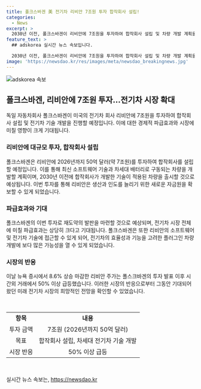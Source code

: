 ```yaml
---
title: 폴크스바겐 美 전기차 리비안 7조원 투자 합작회사 설립!
categories:
  - News
excerpt: >
  2030년 이전, 폴크스바겐이 리비안에 7조원을 투자하여 합작회사 설립 및 차량 개발 계획을 발표했다. 이로써 리비안은 생산 및 인도를 늘리기 위한 자금을 확보하며, 전기차 시장에 다시 주목을 받게 됐다. 폴크스바겐은 리비안의 소프트웨어 및 전기차 기술에 접근하고, 그로 인해 시간외 주가는 50% 이상 급등했다. 이는 전기차 시장에 미칠 파급효과에 대한 관심도 끌었다. 기존 주주 포드자동차와 아마존과의 관계를 끊은 리비안은 새로운 도약을 위한 발판을 마련한 셈이다.  [자세히 보기] (링크: https://url.kr/9pghjn)
feature_text: >
  ## adskorea 실시간 뉴스 속보입니다.

  2030년 이전, 폴크스바겐이 리비안에 7조원을 투자하여 합작회사 설립 및 차량 개발 계획을 발표했다. 이로써 리비안은 생산 및 인도를 늘리기 위한 자금을 확보하며, 전기차 시장에 다시 주목을 받게 됐다. 폴크스바겐은 리비안의 소프트웨어 및 전기차 기술에 접근하고, 그로 인해 시간외 주가는 50% 이상 급등했다. 이는 전기차 시장에 미칠 파급효과에 대한 관심도 끌었다. 기존 주주 포드자동차와 아마존과의 관계를 끊은 리비안은 새로운 도약을 위한 발판을 마련한 셈이다.  [자세히 보기] (링크: https://url.kr/9pghjn)
image: 'https://newsdao.kr/res/images/meta/newsdao_breakingnews.jpg'
---
```


<p><img src="https://newsdao.kr/res/images/meta/newsdao_breakingnews.jpg" alt="adskorea 속보" /></p>

<h2 data-ke-size="size26">폴크스바겐, 리비안에 7조원 투자...전기차 시장 확대</h2>

<p data-ke-size="size16">독일 자동차회사 폴크스바겐이 미국의 전기차 회사 리비안에 7조원을 투자하여 합작회사 설립 및 전기차 기술 개발을 진행할 예정입니다. 이에 대한 경제적 파급효과와 시장에 미칠 영향이 크게 기대됩니다.</p>

<h3>리비안에 대규모 투자, 합작회사 설립</h3>

<p data-ke-size="size16">폴크스바겐은 리비안에 2026년까지 50억 달러(약 7조원)를 투자하여 합작회사를 설립할 예정입니다. 이를 통해 최신 소프트웨어 기술과 차세대 배터리로 구동되는 차량을 개발할 계획이며, 2030년 이전에 합작회사가 개발한 기술이 적용된 차량을 출시할 것으로 예상됩니다. 이번 투자를 통해 리비안은 생산과 인도를 늘리기 위한 새로운 자금원을 확보할 수 있게 되었습니다.</p>

<h3>파급효과와 기대</h3>

<p data-ke-size="size16">폴크스바겐의 이번 투자로 재도약의 발판을 마련할 것으로 예상되며, 전기차 시장 전체에 미칠 파급효과는 상당히 크다고 기대됩니다. 폴크스바겐은 또한 리비안의 소프트웨어 및 전기차 기술에 접근할 수 있게 되어, 전기차의 효율성과 기능을 고려한 플러그인 차량 개발에 보다 많은 가능성을 열 수 있게 되었습니다.</p>

<h3>시장의 반응</h3>

<p data-ke-size="size16">이날 뉴욕 증시에서 8.6% 상승 마감한 리비안 주가는 폴스크바겐의 투자 발표 이후 시간외 거래에서 50% 이상 급등했습니다. 이러한 시장의 반응으로부터 그동안 기대되어 왔던 미래 전기차 시장의 희망적인 전망을 확인할 수 있었습니다.</p>

<p data-ke-size="size16">&nbsp;</p>

<table>
    <tbody>
        <tr>
            <td style="text-align: center; height: 17px;"><b>항목</b></td>
            <td style="text-align: center; height: 17px;"><b>내용</b></td>
        </tr>
        <tr>
            <td style="text-align: center; height: 17px;">투자 금액</td>
            <td style="text-align: center; height: 17px;">7조원 (2026년까지 50억 달러)</td>
        </tr>
        <tr>
            <td style="text-align: center; height: 17px;">목표</td>
            <td style="text-align: center; height: 17px;">합작회사 설립, 차세대 전기차 기술 개발</td>
        </tr>
        <tr>
            <td style="text-align: center; height: 17px;">시장 반응</td>
            <td style="text-align: center; height: 17px;">50% 이상 급등</td>
        </tr>
    </tbody>
</table>

<p data-ke-size="size16">&nbsp;</p>
실시간 뉴스 속보는, <a href="https://newsdao.kr" rel="dofollow">https://newsdao.kr</a>


